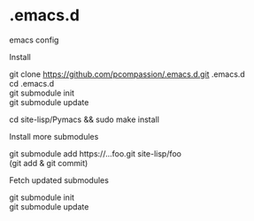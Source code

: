 .emacs.d
========

emacs config

Install

git clone https://github.com/pcompassion/.emacs.d.git .emacs.d  
cd .emacs.d  
git submodule init  
git submodule update

cd site-lisp/Pymacs && sudo make install


Install more submodules

git submodule add https://...foo.git site-lisp/foo  
(git add & git commit)


Fetch updated submodules 

git submodule init  
git submodule update




